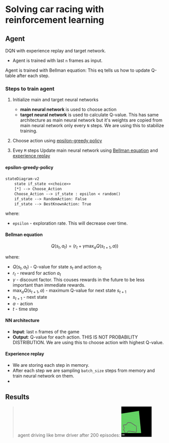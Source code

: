 # Solving car racing with reinforcement learning


## Agent 
DQN with experience replay and target network.
- Agent is trained with last `n` frames as input.

Agent is trained with Bellman equation:
This eq tells us how to update Q-table after each step.

### Steps to train agent
1. Initialize main and target neural networks
    - __main neural network__ is used to choose action
    - __target neural network__ is used to calculate Q-value. This has same architecture as main neural network but it's weights are copied from main neural network only every `N` steps. We are using this to stabilize training.
  
1. Choose action using [epsilon-greedy policy](#epsilon-greedy-policy)
2. Evey `M` steps Update main neural network using [Bellman equation](#bellman-equation) and [experience replay](#experience-replay)

#### epsilon-greedy-policy


```mermaid
stateDiagram-v2
    state if_state <<choice>>
    [*] --> Choose_Action
    Choose_Action --> if_state : epsilon < random() 
    if_state --> RandomAction: False
    if_state --> BestKnownAction: True
```
where:
- `epsilon` - exploration rate. This will decrease over time.

#### Bellman equation

$$Q(s_t, a_t) =(r_t + \gamma \max_a Q(s_{t+1}, a))$$

where:
- $Q(s_t, a_t)$ - Q-value for state $s_t$ and action $a_t$
- $r_t$ - reward for action $a_t$
- $\gamma$ - discount factor. This couses rewards in the future to be less important than immediate rewards.
- $\max_a Q(s_{t+1}, a)$ - maximum Q-value for next state $s_{t+1}$
- $s_{t+1}$ - next state
- $a$ - action
- $t$ - time step

#### NN architecture

- __Input__:  last `n` frames of the game 
- __Output__: Q-value for each action. THIS IS NOT PROBABILITY DISTRIBUTION. We are using this to choose action with highest Q-value.

#### Experience replay

- We are storing each step in memory.
- After each step we are sampling `batch_size` steps from memory and train neural network on them.
- 
## Results
> agent driving like bmw driver after 200 episodes:
![gif](./agent_2.gif)
